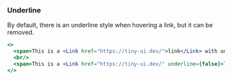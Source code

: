 <demo>

### Underline

By default, there is an underline style when hovering a link, but it can be removed.

```jsx live
<>
  <span>This is a <Link href="https://tiny-ui.dev/">link</Link> with underline style.</span>
  <br/>
  <span>This is a <Link href="https://tiny-ui.dev/" underline={false}>link</Link> without underline style.</span>
</>
```

</demo>
